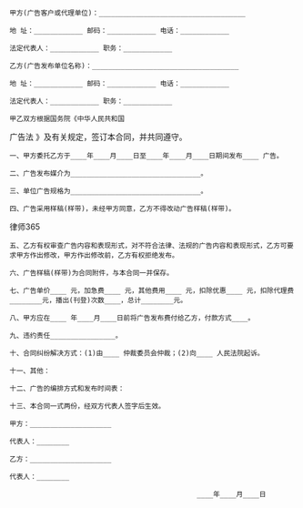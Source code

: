 
 




    甲方(广告客户或代理单位)：____________________________________

    地 址：____________ 邮码：____________ 电话：____________

    法定代表人：____________ 职务：____________

    乙方(广告发布单位名称)：____________________________________

    地 址：____________ 邮码：____________ 电话：____________

    法定代表人：____________ 职务：____________

    甲乙双方根据国务院《中华人民共和国
广告法
》及有关规定，签订本合同，并共同遵守。

    一、甲方委托乙方于____年____月____日至____年____月____日期间发布____ 广告。

    二、广告发布媒介为________________________________。

    三、单位广告规格为________________________________。

    四、广告采用样稿(样带)，未经甲方同意，乙方不得改动广告样稿(样带)。





律师365





    五、乙方有权审查广告内容和表现形式，对不符合法律、法规的广告内容和表现形式，乙方可要求甲方作出修改，甲方作出修改前，乙方有权拒绝发布。

    六、广告样稿(样带)为合同附件，与本合同一并保存。

    七、广告单价____ 元，加急费____ 元，其他费用____ 元，扣除优惠____ 元，扣除代理费________元，播出(刊登)次数____，总计________元。

    八、甲方应在____ 年____月____日前将广告发布费付给乙方，付款方式____。

    九、违约责任________________。

    十、合同纠纷解决方式：(1)由____ 仲裁委员会仲裁；(2)向____ 人民法院起诉。

    十一、其他：

    十二、广告的编排方式和发布时间表：

    十三、本合同一式两份，经双方代表人签字后生效。

    甲方：____________________

    代表人：________

    乙方：____________________

    代表人：________

                                                  ____年____月____日

  

 


 

 
 
 
 
 
  


  
 

  


  


  
 
 
 
 

